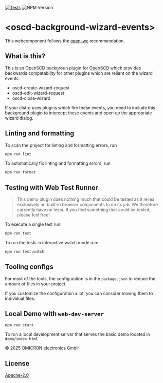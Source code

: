 [![Tests](https://github.com/OMICRONEnergyOSS/oscd-background-wizard-events/actions/workflows/test.yml/badge.svg)](https://github.com/OMICRONEnergyOSS/oscd-background-wizard-events/actions/workflows/test.yml) ![NPM Version](https://img.shields.io/npm/v/@omicronenergy/oscd-background-wizard-events)

# \<oscd-background-wizard-events>

This webcomponent follows the [open-wc](https://github.com/open-wc/open-wc) recommendation.

## What is this?

This is an OpenSCD backgroun plugin for [OpenSCD](https://openscd.org) which provides backwards compatability for other plugins which are reliant on the wizard events:
* oscd-create-wizard-request
* oscd-edit-wizard-request
* oscd-close-wizard

If your distro uses plugins which fire these events, you need to include this background plugin to intercept these events and open up the appropriate wizard dialog.

## Linting and formatting

To scan the project for linting and formatting errors, run

```bash
npm run lint
```

To automatically fix linting and formatting errors, run

```bash
npm run format
```

## Testing with Web Test Runner

> This demo plugin does nothing much that could be tested as it relies exclusively on built-in browser components to do its job. We therefore currently have no tests. If you find something that could be tested, please feel free!

To execute a single test run:

```bash
npm run test
```

To run the tests in interactive watch mode run:

```bash
npm run test:watch
```

## Tooling configs

For most of the tools, the configuration is in the `package.json` to reduce the amount of files in your project.

If you customize the configuration a lot, you can consider moving them to individual files.

## Local Demo with `web-dev-server`

```bash
npm run start
```

To run a local development server that serves the basic demo located in `demo/index.html`

&copy; 2025 OMICRON electronics GmbH

## License

[Apache-2.0](LICENSE)
